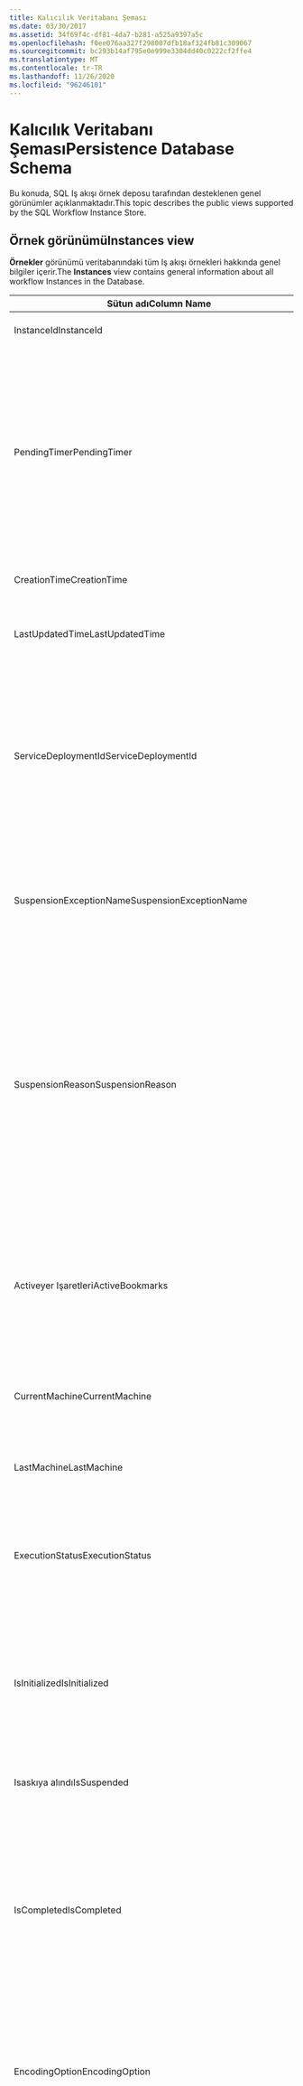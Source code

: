 ```yaml
---
title: Kalıcılık Veritabanı Şeması
ms.date: 03/30/2017
ms.assetid: 34f69f4c-df81-4da7-b281-a525a9397a5c
ms.openlocfilehash: f0ee076aa327f298007dfb18af324fb81c309067
ms.sourcegitcommit: bc293b14af795e0e999e3304dd40c0222cf2ffe4
ms.translationtype: MT
ms.contentlocale: tr-TR
ms.lasthandoff: 11/26/2020
ms.locfileid: "96246101"
---
```

# <a name="persistence-database-schema"></a><span data-ttu-id="b8bc2-102">Kalıcılık Veritabanı Şeması</span><span class="sxs-lookup"><span data-stu-id="b8bc2-102">Persistence Database Schema</span></span>

<span data-ttu-id="b8bc2-103">Bu konuda, SQL Iş akışı örnek deposu tarafından desteklenen genel görünümler açıklanmaktadır.</span><span class="sxs-lookup"><span data-stu-id="b8bc2-103">This topic describes the public views supported by the SQL Workflow Instance Store.</span></span>  
  
## <a name="instances-view"></a><span data-ttu-id="b8bc2-104">Örnek görünümü</span><span class="sxs-lookup"><span data-stu-id="b8bc2-104">Instances view</span></span>  

 <span data-ttu-id="b8bc2-105">**Örnekler** görünümü veritabanındaki tüm Iş akışı örnekleri hakkında genel bilgiler içerir.</span><span class="sxs-lookup"><span data-stu-id="b8bc2-105">The **Instances** view contains general information about all workflow Instances in the Database.</span></span>  
  
|<span data-ttu-id="b8bc2-106">Sütun adı</span><span class="sxs-lookup"><span data-stu-id="b8bc2-106">Column Name</span></span>|<span data-ttu-id="b8bc2-107">Sütun türü</span><span class="sxs-lookup"><span data-stu-id="b8bc2-107">Column Type</span></span>|<span data-ttu-id="b8bc2-108">Açıklama</span><span class="sxs-lookup"><span data-stu-id="b8bc2-108">Description</span></span>|  
|-----------------|-----------------|-----------------|  
|<span data-ttu-id="b8bc2-109">InstanceId</span><span class="sxs-lookup"><span data-stu-id="b8bc2-109">InstanceId</span></span>|<span data-ttu-id="b8bc2-110">Benzersiz tanımlayıcı</span><span class="sxs-lookup"><span data-stu-id="b8bc2-110">UniqueIdentifier</span></span>|<span data-ttu-id="b8bc2-111">Bir iş akışı örneğinin KIMLIĞI.</span><span class="sxs-lookup"><span data-stu-id="b8bc2-111">The ID of a workflow instance.</span></span>|  
|<span data-ttu-id="b8bc2-112">PendingTimer</span><span class="sxs-lookup"><span data-stu-id="b8bc2-112">PendingTimer</span></span>|<span data-ttu-id="b8bc2-113">DateTime</span><span class="sxs-lookup"><span data-stu-id="b8bc2-113">DateTime</span></span>|<span data-ttu-id="b8bc2-114">Bir gecikme etkinliğinde iş akışının engellenip engellenmediğini ve Zamanlayıcının süresi dolduktan sonra devam edecek olduğunu gösterir.</span><span class="sxs-lookup"><span data-stu-id="b8bc2-114">Indicates that the workflow is blocked on a Delay activity and will be resumed after the timer expires.</span></span> <span data-ttu-id="b8bc2-115">İş akışı, bir zamanlayıcının süre sonu beklenememesi durumunda bu değer null olabilir.</span><span class="sxs-lookup"><span data-stu-id="b8bc2-115">This value can be null if the workflow is not blocked waiting on a timer to expire.</span></span>|  
|<span data-ttu-id="b8bc2-116">CreationTime</span><span class="sxs-lookup"><span data-stu-id="b8bc2-116">CreationTime</span></span>|<span data-ttu-id="b8bc2-117">DateTime</span><span class="sxs-lookup"><span data-stu-id="b8bc2-117">DateTime</span></span>|<span data-ttu-id="b8bc2-118">İş akışının ne zaman oluşturulduğunu gösterir.</span><span class="sxs-lookup"><span data-stu-id="b8bc2-118">Indicates when the workflow was created.</span></span>|  
|<span data-ttu-id="b8bc2-119">LastUpdatedTime</span><span class="sxs-lookup"><span data-stu-id="b8bc2-119">LastUpdatedTime</span></span>|<span data-ttu-id="b8bc2-120">DateTime</span><span class="sxs-lookup"><span data-stu-id="b8bc2-120">DateTime</span></span>|<span data-ttu-id="b8bc2-121">İş akışının veritabanına son ne zaman kalıcı olduğunu gösterir.</span><span class="sxs-lookup"><span data-stu-id="b8bc2-121">Indicates the last time that the workflow was persisted to the database.</span></span>|  
|<span data-ttu-id="b8bc2-122">ServiceDeploymentId</span><span class="sxs-lookup"><span data-stu-id="b8bc2-122">ServiceDeploymentId</span></span>|<span data-ttu-id="b8bc2-123">BigInt</span><span class="sxs-lookup"><span data-stu-id="b8bc2-123">BigInt</span></span>|<span data-ttu-id="b8bc2-124">[Servicedağıtımlar] görünümüne yabancı anahtar işlevi görür.</span><span class="sxs-lookup"><span data-stu-id="b8bc2-124">Acts as a foreign key to the [ServiceDeployments] view.</span></span> <span data-ttu-id="b8bc2-125">Geçerli iş akışı örneği, Web 'de barındırılan bir hizmetin bir örneğidir, bu sütunda bir değer bulunur, aksi takdirde NULL olarak ayarlanır.</span><span class="sxs-lookup"><span data-stu-id="b8bc2-125">If the current workflow instance is an instance of a web-hosted service, then this column has a value, otherwise it is set to NULL.</span></span>|  
|<span data-ttu-id="b8bc2-126">SuspensionExceptionName</span><span class="sxs-lookup"><span data-stu-id="b8bc2-126">SuspensionExceptionName</span></span>|<span data-ttu-id="b8bc2-127">Nvarchar (450)</span><span class="sxs-lookup"><span data-stu-id="b8bc2-127">Nvarchar(450)</span></span>|<span data-ttu-id="b8bc2-128">İş akışının askıya alınmasına neden olan özel durumun türünü (örn. InvalidOperationException) belirtir.</span><span class="sxs-lookup"><span data-stu-id="b8bc2-128">Indicates the type of exception (e.g. InvalidOperationException) that caused the workflow to suspend.</span></span>|  
|<span data-ttu-id="b8bc2-129">SuspensionReason</span><span class="sxs-lookup"><span data-stu-id="b8bc2-129">SuspensionReason</span></span>|<span data-ttu-id="b8bc2-130">Nvarchar (max)</span><span class="sxs-lookup"><span data-stu-id="b8bc2-130">Nvarchar(max)</span></span>|<span data-ttu-id="b8bc2-131">Iş akışı örneğinin neden askıya alındığını gösterir.</span><span class="sxs-lookup"><span data-stu-id="b8bc2-131">Indicates why the Workflow Instance was suspended.</span></span> <span data-ttu-id="b8bc2-132">Bir özel durum örneğin askıya alınmasına neden olursa, bu sütun özel durumla ilişkili iletiyi içerir.</span><span class="sxs-lookup"><span data-stu-id="b8bc2-132">If an exception caused the instance to suspend, then this column contains the message associated with the exception.</span></span><br /><br /> <span data-ttu-id="b8bc2-133">Örnek el ile askıya alınmışsa, bu sütun örneği askıya almak için Kullanıcı tarafından belirtilen nedeni içerir.</span><span class="sxs-lookup"><span data-stu-id="b8bc2-133">If the instance was manually suspended, then this column contains the user-specified reason for suspending the instance.</span></span>|  
|<span data-ttu-id="b8bc2-134">Activeyer Işaretleri</span><span class="sxs-lookup"><span data-stu-id="b8bc2-134">ActiveBookmarks</span></span>|<span data-ttu-id="b8bc2-135">Nvarchar (max)</span><span class="sxs-lookup"><span data-stu-id="b8bc2-135">Nvarchar(max)</span></span>|<span data-ttu-id="b8bc2-136">İş akışı örneği boşta ise, bu özellik örneğin hangi yer işaretlerinin engellendiğini gösterir.</span><span class="sxs-lookup"><span data-stu-id="b8bc2-136">If the workflow Instance is Idle, this property indicates what bookmarks the instance is blocked on.</span></span> <span data-ttu-id="b8bc2-137">Örnek boşta değilse, bu sütun NULL olur.</span><span class="sxs-lookup"><span data-stu-id="b8bc2-137">If the Instance is not idle, then this column is NULL.</span></span>|  
|<span data-ttu-id="b8bc2-138">CurrentMachine</span><span class="sxs-lookup"><span data-stu-id="b8bc2-138">CurrentMachine</span></span>|<span data-ttu-id="b8bc2-139">Nvarchar (128)</span><span class="sxs-lookup"><span data-stu-id="b8bc2-139">Nvarchar(128)</span></span>|<span data-ttu-id="b8bc2-140">Bilgisayar adının şu anda bellekte yüklü iş akışı örneği olduğunu gösterir.</span><span class="sxs-lookup"><span data-stu-id="b8bc2-140">Indicates the name of the computer currently has the workflow Instance loaded in memory.</span></span>|  
|<span data-ttu-id="b8bc2-141">LastMachine</span><span class="sxs-lookup"><span data-stu-id="b8bc2-141">LastMachine</span></span>|<span data-ttu-id="b8bc2-142">Nvarchar (450)</span><span class="sxs-lookup"><span data-stu-id="b8bc2-142">Nvarchar(450)</span></span>|<span data-ttu-id="b8bc2-143">İş akışı örneğini yükleyen son bilgisayarı gösterir.</span><span class="sxs-lookup"><span data-stu-id="b8bc2-143">Indicates the last computer that loaded the workflow instance.</span></span>|  
|<span data-ttu-id="b8bc2-144">ExecutionStatus</span><span class="sxs-lookup"><span data-stu-id="b8bc2-144">ExecutionStatus</span></span>|<span data-ttu-id="b8bc2-145">Nvarchar (450)</span><span class="sxs-lookup"><span data-stu-id="b8bc2-145">Nvarchar(450)</span></span>|<span data-ttu-id="b8bc2-146">Iş akışının geçerli yürütme durumunu gösterir.</span><span class="sxs-lookup"><span data-stu-id="b8bc2-146">Indicates the current execution state of the Workflow.</span></span> <span data-ttu-id="b8bc2-147">Olası durumlar **yürütme**, **Boşta** ve **kapalı** durumlarını içerir.</span><span class="sxs-lookup"><span data-stu-id="b8bc2-147">Possible states include **Executing**, **Idle**, **Closed**.</span></span>|  
|<span data-ttu-id="b8bc2-148">IsInitialized</span><span class="sxs-lookup"><span data-stu-id="b8bc2-148">IsInitialized</span></span>|<span data-ttu-id="b8bc2-149">Sürümleri</span><span class="sxs-lookup"><span data-stu-id="b8bc2-149">Bit</span></span>|<span data-ttu-id="b8bc2-150">İş akışı örneğinin başlatılmış olup olmadığını gösterir.</span><span class="sxs-lookup"><span data-stu-id="b8bc2-150">Indicates whether the workflow instance has been initialized.</span></span> <span data-ttu-id="b8bc2-151">Başlatılmış bir iş akışı örneği, en az bir kez kalıcı olan bir iş akışı örneğidir.</span><span class="sxs-lookup"><span data-stu-id="b8bc2-151">An initialized workflow instance is a workflow instance that has been persisted at least once.</span></span>|  
|<span data-ttu-id="b8bc2-152">Isaskıya alındı</span><span class="sxs-lookup"><span data-stu-id="b8bc2-152">IsSuspended</span></span>|<span data-ttu-id="b8bc2-153">Sürümleri</span><span class="sxs-lookup"><span data-stu-id="b8bc2-153">Bit</span></span>|<span data-ttu-id="b8bc2-154">İş akışı örneğinin askıya alınıp alınmadığını gösterir.</span><span class="sxs-lookup"><span data-stu-id="b8bc2-154">Indicates whether the workflow instance has been suspended.</span></span>|  
|<span data-ttu-id="b8bc2-155">IsCompleted</span><span class="sxs-lookup"><span data-stu-id="b8bc2-155">IsCompleted</span></span>|<span data-ttu-id="b8bc2-156">Sürümleri</span><span class="sxs-lookup"><span data-stu-id="b8bc2-156">Bit</span></span>|<span data-ttu-id="b8bc2-157">Iş akışı örneğinin yürütülmesinin tamamlanıp bitmediğini belirtir.</span><span class="sxs-lookup"><span data-stu-id="b8bc2-157">Indicates whether the Workflow Instance has finished executing.</span></span> <span data-ttu-id="b8bc2-158">**Note:**  IIF, **InstanceCompletionAction** özelliği **DeleteAll** olarak ayarlanmış, örnekler tamamlandıktan sonra görünümden kaldırılır.</span><span class="sxs-lookup"><span data-stu-id="b8bc2-158">**Note:**  Iif the **InstanceCompletionAction** property is set to **DeleteAll**, the instances are removed from the view upon completion.</span></span>|  
|<span data-ttu-id="b8bc2-159">EncodingOption</span><span class="sxs-lookup"><span data-stu-id="b8bc2-159">EncodingOption</span></span>|<span data-ttu-id="b8bc2-160">Iç</span><span class="sxs-lookup"><span data-stu-id="b8bc2-160">TinyInt</span></span>|<span data-ttu-id="b8bc2-161">Veri özelliklerini seri hale getirmek için kullanılan kodlamayı açıklar.</span><span class="sxs-lookup"><span data-stu-id="b8bc2-161">Describes the encoding used to serialize the data properties.</span></span><br /><br /> <span data-ttu-id="b8bc2-162">-0 – kodlama yok</span><span class="sxs-lookup"><span data-stu-id="b8bc2-162">-   0 – No encoding</span></span><br /><span data-ttu-id="b8bc2-163">-1 – GzipStream</span><span class="sxs-lookup"><span data-stu-id="b8bc2-163">-   1 – GzipStream</span></span>|  
|<span data-ttu-id="b8bc2-164">ReadWritePrimitiveDataProperties</span><span class="sxs-lookup"><span data-stu-id="b8bc2-164">ReadWritePrimitiveDataProperties</span></span>|<span data-ttu-id="b8bc2-165">Varbinary (max)</span><span class="sxs-lookup"><span data-stu-id="b8bc2-165">Varbinary(max)</span></span>|<span data-ttu-id="b8bc2-166">Örnek yüklendiğinde iş akışı çalışma zamanına geri sağlanacak serileştirilmiş örnek veri özelliklerini içerir.</span><span class="sxs-lookup"><span data-stu-id="b8bc2-166">Contains serialized instance data properties that will be provided back to the workflow Runtime when the instance is loaded.</span></span><br /><br /> <span data-ttu-id="b8bc2-167">Her ilkel özellik yerel bir CLR türüdür ve bu, Blobun serisini kaldırmak için özel derlemeler gerekmediği anlamına gelir.</span><span class="sxs-lookup"><span data-stu-id="b8bc2-167">Each primitive property is a native CLR type, which means that no special assemblies are needed to deserialize the blob.</span></span>|  
|<span data-ttu-id="b8bc2-168">WriteOnlyPrimitiveDataProperties</span><span class="sxs-lookup"><span data-stu-id="b8bc2-168">WriteOnlyPrimitiveDataProperties</span></span>|<span data-ttu-id="b8bc2-169">Varbinary (max)</span><span class="sxs-lookup"><span data-stu-id="b8bc2-169">Varbinary(max)</span></span>|<span data-ttu-id="b8bc2-170">Örnek yüklendiğinde iş akışı çalışma zamanına geri sağlanmayan serileştirilmiş örnek veri özelliklerini içerir.</span><span class="sxs-lookup"><span data-stu-id="b8bc2-170">Contains serialized instance data properties that are not provided back to the workflow runtime when the instance is loaded.</span></span><br /><br /> <span data-ttu-id="b8bc2-171">Her ilkel özellik yerel bir CLR türüdür ve bu, Blobun serisini kaldırmak için özel derlemeler gerekmediği anlamına gelir.</span><span class="sxs-lookup"><span data-stu-id="b8bc2-171">Each primitive property is a native CLR type, which means that no special assemblies are needed to deserialize the blob.</span></span>|  
|<span data-ttu-id="b8bc2-172">ReadWriteComplexDataProperties</span><span class="sxs-lookup"><span data-stu-id="b8bc2-172">ReadWriteComplexDataProperties</span></span>|<span data-ttu-id="b8bc2-173">Varbinary (max)</span><span class="sxs-lookup"><span data-stu-id="b8bc2-173">Varbinary(max)</span></span>|<span data-ttu-id="b8bc2-174">Örnek yüklendiğinde iş akışı çalışma zamanına geri sağlanacak serileştirilmiş örnek veri özelliklerini içerir.</span><span class="sxs-lookup"><span data-stu-id="b8bc2-174">Contains serialized instance data properties that will be provided back to the workflow runtime when the instance is loaded.</span></span><br /><br /> <span data-ttu-id="b8bc2-175">Seri hale getirici, bu bloba depolanan tüm nesne türleri hakkında bilgi gerektirir.</span><span class="sxs-lookup"><span data-stu-id="b8bc2-175">A deserializer would require knowledge of all object types stored in this blob.</span></span>|  
|<span data-ttu-id="b8bc2-176">WriteOnlyComplexDataProperties</span><span class="sxs-lookup"><span data-stu-id="b8bc2-176">WriteOnlyComplexDataProperties</span></span>|<span data-ttu-id="b8bc2-177">Varbinary (max)</span><span class="sxs-lookup"><span data-stu-id="b8bc2-177">Varbinary(max)</span></span>|<span data-ttu-id="b8bc2-178">Örnek yüklendiğinde iş akışı çalışma zamanına geri sağlanmayan serileştirilmiş örnek veri özelliklerini içerir.</span><span class="sxs-lookup"><span data-stu-id="b8bc2-178">Contains serialized instance data properties that are not provided back to the workflow runtime when the instance is loaded.</span></span><br /><br /> <span data-ttu-id="b8bc2-179">Seri hale getirici, bu bloba depolanan tüm nesne türleri hakkında bilgi gerektirir.</span><span class="sxs-lookup"><span data-stu-id="b8bc2-179">A deserializer would require knowledge of all object types stored in this blob.</span></span>|  
|<span data-ttu-id="b8bc2-180">IdentityName</span><span class="sxs-lookup"><span data-stu-id="b8bc2-180">IdentityName</span></span>|<span data-ttu-id="b8bc2-181">Nvarchar (max)</span><span class="sxs-lookup"><span data-stu-id="b8bc2-181">Nvarchar(max)</span></span>|<span data-ttu-id="b8bc2-182">İş akışı tanımının adı.</span><span class="sxs-lookup"><span data-stu-id="b8bc2-182">The name of the workflow definition.</span></span>|  
|<span data-ttu-id="b8bc2-183">IdentityPackage</span><span class="sxs-lookup"><span data-stu-id="b8bc2-183">IdentityPackage</span></span>|<span data-ttu-id="b8bc2-184">Nvarchar (max)</span><span class="sxs-lookup"><span data-stu-id="b8bc2-184">Nvarchar(max)</span></span>|<span data-ttu-id="b8bc2-185">İş akışı oluşturulduğunda verilen paket bilgileri (örneğin, derleme adı).</span><span class="sxs-lookup"><span data-stu-id="b8bc2-185">The package information given when the workflow was created (such as the assembly name).</span></span>|  
|<span data-ttu-id="b8bc2-186">Oluşturma</span><span class="sxs-lookup"><span data-stu-id="b8bc2-186">Build</span></span>|<span data-ttu-id="b8bc2-187">BigInt</span><span class="sxs-lookup"><span data-stu-id="b8bc2-187">BigInt</span></span>|<span data-ttu-id="b8bc2-188">İş akışı sürümünün yapı numarası.</span><span class="sxs-lookup"><span data-stu-id="b8bc2-188">The build number of the workflow version.</span></span>|  
|<span data-ttu-id="b8bc2-189">Ana</span><span class="sxs-lookup"><span data-stu-id="b8bc2-189">Major</span></span>|<span data-ttu-id="b8bc2-190">BigInt</span><span class="sxs-lookup"><span data-stu-id="b8bc2-190">BigInt</span></span>|<span data-ttu-id="b8bc2-191">İş akışı sürümünün ana numarası.</span><span class="sxs-lookup"><span data-stu-id="b8bc2-191">The major number of the workflow version.</span></span>|  
|<span data-ttu-id="b8bc2-192">İkincil</span><span class="sxs-lookup"><span data-stu-id="b8bc2-192">Minor</span></span>|<span data-ttu-id="b8bc2-193">BigInt</span><span class="sxs-lookup"><span data-stu-id="b8bc2-193">BigInt</span></span>|<span data-ttu-id="b8bc2-194">İş akışı sürümünün küçük sayısı.</span><span class="sxs-lookup"><span data-stu-id="b8bc2-194">The minor number of the workflow version.</span></span>|  
|<span data-ttu-id="b8bc2-195">Revizyon</span><span class="sxs-lookup"><span data-stu-id="b8bc2-195">Revision</span></span>|<span data-ttu-id="b8bc2-196">BigInt</span><span class="sxs-lookup"><span data-stu-id="b8bc2-196">BigInt</span></span>|<span data-ttu-id="b8bc2-197">İş akışı sürümünün düzeltme numarası.</span><span class="sxs-lookup"><span data-stu-id="b8bc2-197">The revision number of the workflow version.</span></span>|  
  
> [!CAUTION]
> <span data-ttu-id="b8bc2-198">**Örnekler** görünümü bir Delete tetikleyicisi de içerir.</span><span class="sxs-lookup"><span data-stu-id="b8bc2-198">The **Instances** view also contains a Delete trigger.</span></span> <span data-ttu-id="b8bc2-199">Uygun izinlere sahip kullanıcılar, iş akışı örneklerini veritabanından zorla kaldıracak bu görünüme karşı delete deyimlerini yürütebilir.</span><span class="sxs-lookup"><span data-stu-id="b8bc2-199">Users with the appropriate permissions can execute delete statements against this view that will forcefully remove workflow Instances from the Database.</span></span> <span data-ttu-id="b8bc2-200">İş akışı çalışma zamanının altındaki bir örneği silmek istenmeden sonuçlara neden olabileceğinden, doğrudan görünümden yalnızca son çare olarak silinmesini öneririz.</span><span class="sxs-lookup"><span data-stu-id="b8bc2-200">We recommend deleting directly from the view only as a last resort because deleting an instance from underneath the workflow runtime could result in unintended consequences.</span></span> <span data-ttu-id="b8bc2-201">Bunun yerine, iş akışı çalışma zamanının örneği sonlandırmayı sağlamak için Iş akışı örneği yönetim uç noktasını kullanın.</span><span class="sxs-lookup"><span data-stu-id="b8bc2-201">Instead, use the Workflow Instance Management Endpoint to have the workflow runtime terminate the instance.</span></span> <span data-ttu-id="b8bc2-202">Görünümden çok sayıda örnek silmek istiyorsanız, bu örneklerde çalışan etkin çalışma zamanları olmadığından emin olun.</span><span class="sxs-lookup"><span data-stu-id="b8bc2-202">If you want to delete a large number of Instances from the view, make sure there are no active runtimes that could be operating on these instances.</span></span>  
  
## <a name="servicedeployments-view"></a><span data-ttu-id="b8bc2-203">Servicedağıtımlar görünümü</span><span class="sxs-lookup"><span data-stu-id="b8bc2-203">ServiceDeployments view</span></span>  

 <span data-ttu-id="b8bc2-204">**Servicedağıtımlar** görünümü tüm Web (IIS/WAS) barındırılan iş akışı hizmetleri için dağıtım bilgilerini içerir.</span><span class="sxs-lookup"><span data-stu-id="b8bc2-204">The **ServiceDeployments** view contains deployment information for all Web (IIS/WAS) hosted workflow services.</span></span> <span data-ttu-id="b8bc2-205">Web 'de barındırılan her iş akışı örneği, bu görünümdeki bir satıra başvuran bir **ServiceDeploymentId** içerir.</span><span class="sxs-lookup"><span data-stu-id="b8bc2-205">Each workflow instance that is Web-hosted will contain a **ServiceDeploymentId** that refers to a row in this view.</span></span>  
  
|<span data-ttu-id="b8bc2-206">Sütun adı</span><span class="sxs-lookup"><span data-stu-id="b8bc2-206">Column Name</span></span>|<span data-ttu-id="b8bc2-207">Sütun türü</span><span class="sxs-lookup"><span data-stu-id="b8bc2-207">Column Type</span></span>|<span data-ttu-id="b8bc2-208">Açıklama</span><span class="sxs-lookup"><span data-stu-id="b8bc2-208">Description</span></span>|  
|-----------------|-----------------|-----------------|  
|<span data-ttu-id="b8bc2-209">ServiceDeploymentId</span><span class="sxs-lookup"><span data-stu-id="b8bc2-209">ServiceDeploymentId</span></span>|<span data-ttu-id="b8bc2-210">BigInt</span><span class="sxs-lookup"><span data-stu-id="b8bc2-210">BigInt</span></span>|<span data-ttu-id="b8bc2-211">Bu görünüm için birincil anahtar.</span><span class="sxs-lookup"><span data-stu-id="b8bc2-211">The primary key for this view.</span></span>|  
|<span data-ttu-id="b8bc2-212">SiteAdı</span><span class="sxs-lookup"><span data-stu-id="b8bc2-212">SiteName</span></span>|<span data-ttu-id="b8bc2-213">Nvarchar (max)</span><span class="sxs-lookup"><span data-stu-id="b8bc2-213">Nvarchar(max)</span></span>|<span data-ttu-id="b8bc2-214">İş akışı hizmetini içeren sitenin adını temsil eder (örneğin, **varsayılan Web sitesi**).</span><span class="sxs-lookup"><span data-stu-id="b8bc2-214">Represents the name of the site that contains the workflow service (e.g. **Default Web Site**).</span></span>|  
|<span data-ttu-id="b8bc2-215">RelativeServicePath</span><span class="sxs-lookup"><span data-stu-id="b8bc2-215">RelativeServicePath</span></span>|<span data-ttu-id="b8bc2-216">Nvarchar (max)</span><span class="sxs-lookup"><span data-stu-id="b8bc2-216">Nvarchar(max)</span></span>|<span data-ttu-id="b8bc2-217">İş akışı hizmetine işaret eden siteyle ilişkili sanal yolu temsil eder.</span><span class="sxs-lookup"><span data-stu-id="b8bc2-217">Represents the virtual path relative to the site that points to the workflow service.</span></span> <span data-ttu-id="b8bc2-218">DomainName.  **/APP1/PurchaseOrderService.svc**).</span><span class="sxs-lookup"><span data-stu-id="b8bc2-218">(e.g.  **/app1/PurchaseOrderService.svc**).</span></span>|  
|<span data-ttu-id="b8bc2-219">RelativeApplicationPath</span><span class="sxs-lookup"><span data-stu-id="b8bc2-219">RelativeApplicationPath</span></span>|<span data-ttu-id="b8bc2-220">Nvarchar (max)</span><span class="sxs-lookup"><span data-stu-id="b8bc2-220">Nvarchar(max)</span></span>|<span data-ttu-id="b8bc2-221">İş akışı hizmetini içeren bir uygulamayı işaret eden siteyle ilişkili sanal yolu temsil eder.</span><span class="sxs-lookup"><span data-stu-id="b8bc2-221">Represents the virtual path relative to the site that points to an application that contains the workflow service.</span></span> <span data-ttu-id="b8bc2-222">(ör. **/APP1**).</span><span class="sxs-lookup"><span data-stu-id="b8bc2-222">(e.g. **/app1**).</span></span>|  
|<span data-ttu-id="b8bc2-223">ServiceName</span><span class="sxs-lookup"><span data-stu-id="b8bc2-223">ServiceName</span></span>|<span data-ttu-id="b8bc2-224">Nvarchar (max)</span><span class="sxs-lookup"><span data-stu-id="b8bc2-224">Nvarchar(max)</span></span>|<span data-ttu-id="b8bc2-225">İş akışı hizmetinin adını temsil eder.</span><span class="sxs-lookup"><span data-stu-id="b8bc2-225">Represents the name of the workflow Service.</span></span> <span data-ttu-id="b8bc2-226">(örn. **PurchaseOrderService**).</span><span class="sxs-lookup"><span data-stu-id="b8bc2-226">(e.g. **PurchaseOrderService**).</span></span>|  
|<span data-ttu-id="b8bc2-227">ServiceNamespace</span><span class="sxs-lookup"><span data-stu-id="b8bc2-227">ServiceNamespace</span></span>|<span data-ttu-id="b8bc2-228">Nvarchar (max)</span><span class="sxs-lookup"><span data-stu-id="b8bc2-228">Nvarchar(max)</span></span>|<span data-ttu-id="b8bc2-229">İş akışı hizmetinin ad alanını temsil eder.</span><span class="sxs-lookup"><span data-stu-id="b8bc2-229">Represents the namespace of the workflow Service.</span></span> <span data-ttu-id="b8bc2-230">(ör. **şirketim**).</span><span class="sxs-lookup"><span data-stu-id="b8bc2-230">(e.g. **MyCompany**).</span></span>|  
  
 <span data-ttu-id="b8bc2-231">Servicedağıtımlar görünümü bir silme tetikleyicisi de içerir.</span><span class="sxs-lookup"><span data-stu-id="b8bc2-231">The ServiceDeployments View also contains a Delete trigger.</span></span> <span data-ttu-id="b8bc2-232">Uygun izinlere sahip kullanıcılar, Service Deployment girişlerini veritabanından kaldırmak için bu görünüme karşı delete deyimlerini yürütebilir.</span><span class="sxs-lookup"><span data-stu-id="b8bc2-232">Users with the appropriate permissions can execute delete statements against this view to remove ServiceDeployment entries from the Database.</span></span> <span data-ttu-id="b8bc2-233">Şunlara dikkat edin:</span><span class="sxs-lookup"><span data-stu-id="b8bc2-233">Note that:</span></span>  
  
1. <span data-ttu-id="b8bc2-234">Bu işlemi gerçekleştirmeden önce tüm veritabanının kilitlenmesi gerektiğinden, bu görünümden girişlerin silinmesi maliyetlidir.</span><span class="sxs-lookup"><span data-stu-id="b8bc2-234">Deleting entries from this view is costly since the entire Database must be locked prior to performing this operation.</span></span> <span data-ttu-id="b8bc2-235">Bu, bir iş akışı örneğinin var olmayan bir ServiceDeployment girdisine başvurabileceği senaryoya engel olmak için gereklidir.</span><span class="sxs-lookup"><span data-stu-id="b8bc2-235">This is necessary to avoid the scenario where a workflow Instance could refer to a non-existent ServiceDeployment entry.</span></span> <span data-ttu-id="b8bc2-236">Bu görünümden yalnızca saat/bakım pencereleri sırasında silin.</span><span class="sxs-lookup"><span data-stu-id="b8bc2-236">Delete from this view only during down times / maintenance windows.</span></span>  
  
2. <span data-ttu-id="b8bc2-237">**Örnekler** görünümündeki girişler tarafından başvurulan bir ServiceDeployment satırını silme girişimleri, işlem olmadan sonuçlanır.</span><span class="sxs-lookup"><span data-stu-id="b8bc2-237">Any attempt to delete a ServiceDeployment row which is referenced to by entries in the **Instances** view will result in a no-op.</span></span> <span data-ttu-id="b8bc2-238">ServiceDeployment satırlarını yalnızca sıfır başvuru ile silebilirsiniz.</span><span class="sxs-lookup"><span data-stu-id="b8bc2-238">You can only delete ServiceDeployment rows with zero references.</span></span>  
  
## <a name="instancepromotedproperties-view"></a><span data-ttu-id="b8bc2-239">InstancePromotedProperties görünümü</span><span class="sxs-lookup"><span data-stu-id="b8bc2-239">InstancePromotedProperties view</span></span>  

 <span data-ttu-id="b8bc2-240">**InstancePromotedProperties** görünümü, Kullanıcı tarafından belirtilen tüm yükseltilen özelliklerle ilgili bilgiler içerir.</span><span class="sxs-lookup"><span data-stu-id="b8bc2-240">The **InstancePromotedProperties** view contains information for all the promoted properties that are specified by the user.</span></span> <span data-ttu-id="b8bc2-241">Yükseltilen bir özellik, bir kullanıcının örnekleri almak için sorgularda kullanabileceği birinci sınıf bir özellik olarak çalışır.</span><span class="sxs-lookup"><span data-stu-id="b8bc2-241">A promoted property functions as a first-class property, which a user can use in queries to retrieve instances.</span></span>  <span data-ttu-id="b8bc2-242">Örneğin, bir Kullanıcı her zaman **değer1** sütununda bir siparişin maliyetini depolayan bir PurchaseOrder yükseltmesi ekleyebilir.</span><span class="sxs-lookup"><span data-stu-id="b8bc2-242">For example, a user could add a PurchaseOrder promotion which always stores the cost of an order in the **Value1** column.</span></span> <span data-ttu-id="b8bc2-243">Bu, bir kullanıcının maliyeti belirli bir değeri aşan tüm satın alma siparişlerinin sorgulanbilmesini sağlar.</span><span class="sxs-lookup"><span data-stu-id="b8bc2-243">This would enable a user to query for all purchase orders whose cost exceeds a certain value.</span></span>  
  
|<span data-ttu-id="b8bc2-244">Sütun türü</span><span class="sxs-lookup"><span data-stu-id="b8bc2-244">Column Type</span></span>|<span data-ttu-id="b8bc2-245">Sütun türü</span><span class="sxs-lookup"><span data-stu-id="b8bc2-245">Column Type</span></span>|<span data-ttu-id="b8bc2-246">Açıklama</span><span class="sxs-lookup"><span data-stu-id="b8bc2-246">Description</span></span>|  
|-|-|-|  
|<span data-ttu-id="b8bc2-247">InstanceId</span><span class="sxs-lookup"><span data-stu-id="b8bc2-247">InstanceId</span></span>|<span data-ttu-id="b8bc2-248">Benzersiz tanımlayıcı</span><span class="sxs-lookup"><span data-stu-id="b8bc2-248">UniqueIdentifier</span></span>|<span data-ttu-id="b8bc2-249">Iş akışı örneğinin KIMLIĞI</span><span class="sxs-lookup"><span data-stu-id="b8bc2-249">The ID of the Workflow Instance</span></span>|  
|<span data-ttu-id="b8bc2-250">EncodingOption</span><span class="sxs-lookup"><span data-stu-id="b8bc2-250">EncodingOption</span></span>|<span data-ttu-id="b8bc2-251">Iç</span><span class="sxs-lookup"><span data-stu-id="b8bc2-251">TinyInt</span></span>|<span data-ttu-id="b8bc2-252">Yükseltilen ikili özellikleri seri hale getirmek için kullanılan kodlamayı açıklar.</span><span class="sxs-lookup"><span data-stu-id="b8bc2-252">Describes the encoding used to serialize the promoted binary properties.</span></span><br /><br /> <span data-ttu-id="b8bc2-253">-0 – kodlama yok</span><span class="sxs-lookup"><span data-stu-id="b8bc2-253">-   0 – No encoding</span></span><br /><span data-ttu-id="b8bc2-254">-1 – GZipStream</span><span class="sxs-lookup"><span data-stu-id="b8bc2-254">-   1 – GZipStream</span></span>|  
|<span data-ttu-id="b8bc2-255">PromotionName</span><span class="sxs-lookup"><span data-stu-id="b8bc2-255">PromotionName</span></span>|<span data-ttu-id="b8bc2-256">Nvarchar (400)</span><span class="sxs-lookup"><span data-stu-id="b8bc2-256">Nvarchar(400)</span></span>|<span data-ttu-id="b8bc2-257">Bu örnekle ilişkili yükseltmenin adı.</span><span class="sxs-lookup"><span data-stu-id="b8bc2-257">The name of the Promotion associated with this instance.</span></span> <span data-ttu-id="b8bc2-258">Bu satırdaki genel sütunlara bağlam eklemek için PromotionName gereklidir.</span><span class="sxs-lookup"><span data-stu-id="b8bc2-258">The PromotionName is needed to add context to the generic columns in this row.</span></span><br /><br /> <span data-ttu-id="b8bc2-259">Örneğin, PurchaseOrder 'nin PromotionName değeri, değer1 'in sipariş maliyetini içerdiğini, değer2 'nin siparişi veren müşterinin adını içerdiğini, 1. değerin müşterinin adresini içerdiğini vb. gösterir.</span><span class="sxs-lookup"><span data-stu-id="b8bc2-259">For example, a PromotionName of PurchaseOrder could indicate that Value1 contains the cost of the order, Value2 contains the name of the customer who placed the order, Value 3 contains the address of the customer, and so on.</span></span>|  
|<span data-ttu-id="b8bc2-260">Değer [1-32]</span><span class="sxs-lookup"><span data-stu-id="b8bc2-260">Value[1-32]</span></span>|<span data-ttu-id="b8bc2-261">SqlVariant</span><span class="sxs-lookup"><span data-stu-id="b8bc2-261">SqlVariant</span></span>|<span data-ttu-id="b8bc2-262">[1-32] değeri, bir SQLVARIANT sütununda depolanabilecek değerler içeriyor.</span><span class="sxs-lookup"><span data-stu-id="b8bc2-262">Value[1-32] contains values that can be stored in a SqlVariant column.</span></span> <span data-ttu-id="b8bc2-263">Tek bir promosyon 32 taneden fazla SQLVARIANT içeremez.</span><span class="sxs-lookup"><span data-stu-id="b8bc2-263">A single promotion cannot contain more than 32 SqlVariants.</span></span>|  
|<span data-ttu-id="b8bc2-264">Değer [33-64]</span><span class="sxs-lookup"><span data-stu-id="b8bc2-264">Value[33-64]</span></span>|<span data-ttu-id="b8bc2-265">Varbinary (max)</span><span class="sxs-lookup"><span data-stu-id="b8bc2-265">Varbinary(max)</span></span>|<span data-ttu-id="b8bc2-266">[33-64] değeri serileştirilmiş değerler içeriyor. Örneğin, Value33, satın alınan bir öğenin JPEG içerebilir.</span><span class="sxs-lookup"><span data-stu-id="b8bc2-266">Value[33-64] contains serialized values.For instance, Value33 could contain a JPEG of an item being purchased.</span></span> <span data-ttu-id="b8bc2-267">Tek bir promosyon 32 taneden fazla ikili özellik içeremez</span><span class="sxs-lookup"><span data-stu-id="b8bc2-267">A single promotion cannot contain more than 32 binary properties</span></span>|  
  
 <span data-ttu-id="b8bc2-268">InstancePromotedProperties Görünümü şemaya bağlıdır, bu da kullanıcıların bu görünüme yönelik sorguları iyileştirmek için bir veya daha fazla sütuna dizinler ekleyebileceği anlamına gelir.</span><span class="sxs-lookup"><span data-stu-id="b8bc2-268">The InstancePromotedProperties view is schema bound, which means that users can add indices on one or more columns in order to optimize queries against this view.</span></span>  
  
> [!NOTE]
> <span data-ttu-id="b8bc2-269">Dizinli bir görünüm daha fazla depolama alanı gerektirir ve ek işleme yükü ekler.</span><span class="sxs-lookup"><span data-stu-id="b8bc2-269">An indexed view requires more storage and adds additional processing overhead.</span></span> <span data-ttu-id="b8bc2-270">Daha fazla bilgi için lütfen [SQL Server 2008 dizinli görünümlerle performansı artırma](/previous-versions/sql/sql-server-2008/dd171921(v=sql.100)) bölümüne bakın.</span><span class="sxs-lookup"><span data-stu-id="b8bc2-270">Please refer to [Improving Performance with SQL Server 2008 Indexed Views](/previous-versions/sql/sql-server-2008/dd171921(v=sql.100)) for more information.</span></span>
